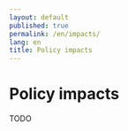 ```yaml
---
layout: default
published: true
permalink: /en/impacts/
lang: en
title: Policy impacts
---
```



# Policy impacts

TODO
